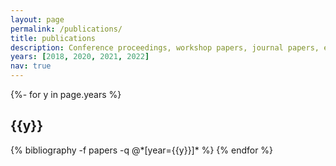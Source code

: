 ```yaml
---
layout: page
permalink: /publications/
title: publications
description: Conference proceedings, workshop papers, journal papers, etc. <u><a href='https://scholar.google.com/citations?user=ynA-x2wAAAAJ&hl'>Google Scholar</a></u> contains a more complete list of my publications.
years: [2018, 2020, 2021, 2022]
nav: true
---
```

<!-- _pages/publications.md -->
<div class="publications">

{%- for y in page.years %}
  <h2 class="year">{{y}}</h2>
  {% bibliography -f papers -q @*[year={{y}}]* %}
{% endfor %}

</div>